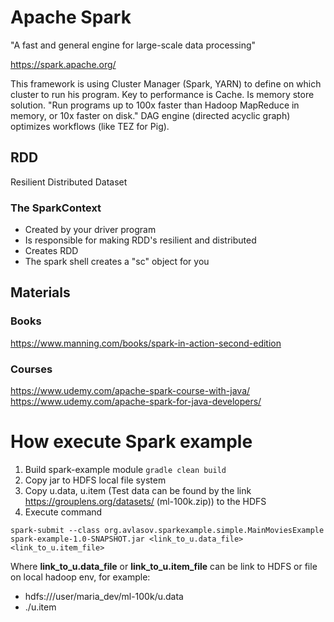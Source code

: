 # Apache Spark
"A fast and general engine for large-scale data processing"

https://spark.apache.org/

This framework is using Cluster Manager (Spark, YARN) to define on which cluster to run his program. Key to performance is Cache. Is memory store solution.
"Run programs up to 100x faster than Hadoop MapReduce in memory, or 10x faster on disk."
DAG engine (directed acyclic graph) optimizes workflows (like TEZ for Pig).

## RDD
Resilient Distributed Dataset

### The SparkContext
* Created by your driver program
* Is responsible for making RDD's resilient and distributed
* Creates RDD
* The spark shell creates a "sc" object for you

## Materials
### Books
https://www.manning.com/books/spark-in-action-second-edition
### Courses
https://www.udemy.com/apache-spark-course-with-java/
https://www.udemy.com/apache-spark-for-java-developers/

# How execute Spark example
1. Build spark-example module ```gradle clean build```
2. Copy jar to HDFS local file system
3. Copy u.data, u.item (Test data can be found by the link https://grouplens.org/datasets/ (ml-100k.zip)) to the HDFS
4. Execute command 

```spark-submit --class org.avlasov.sparkexample.simple.MainMoviesExample spark-example-1.0-SNAPSHOT.jar <link_to_u.data_file> <link_to_u.item_file>```

Where **link_to_u.data_file** or **link_to_u.item_file** can be link to HDFS or file on local hadoop env, for example:
* hdfs:///user/maria_dev/ml-100k/u.data 
* ./u.item
